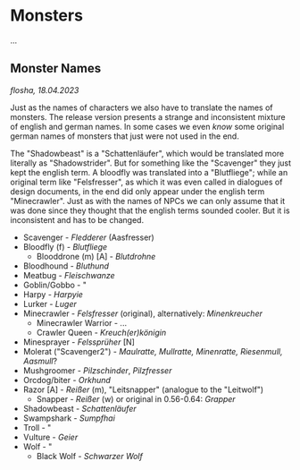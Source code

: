 # Monsters

...


## Monster Names

*flosha, 18.04.2023*

Just as the names of characters we also have to translate the names of monsters. The release version presents a strange and inconsistent mixture of english and german names. In some cases we even *know* some original german names of monsters that just were not used in the end. 

The "Shadowbeast" is a "Schattenläufer", which would be translated more literally as "Shadowstrider". But for something like the "Scavenger" they just kept the english term. A bloodfly was translated into a "Blutfliege"; while an original term like "Felsfresser", as which it was even called in dialogues of design documents, in the end did only appear under the english term "Minecrawler". Just as with the names of NPCs we can only assume that it was done since they thought that the english terms sounded cooler. But it is inconsistent and has to be changed. 

* Scavenger - *Fledderer* (Aasfresser)
* Bloodfly (f) - *Blutfliege*
   * Blooddrone (m) [A] - *Blutdrohne*
* Bloodhound - *Bluthund*
* Meatbug - *Fleischwanze*
* Goblin/Gobbo - "
* Harpy - *Harpyie*
* Lurker - *Luger*
* Minecrawler - *Felsfresser* (original), alternatively: *Minenkreucher*
   * Minecrawler Warrior - ...
   * Crawler Queen - *Kreuch(er)königin*
* Minesprayer - *Felssprüher* [N]
* Molerat ("Scavenger2") - *Maulratte, Mullratte, Minenratte, Riesenmull, Aasmull*?
* Mushgroomer - *Pilzschinder*, *Pilzfresser*
* Orcdog/biter - *Orkhund*
* Razor [A] - *Reißer* (m), "Leitsnapper" (analogue to the "Leitwolf")
   * Snapper - *Reißer* (w) or original in 0.56-0.64: *Grapper*
* Shadowbeast - *Schattenläufer*
* Swampshark - *Sumpfhai*
* Troll - "
* Vulture - *Geier*
* Wolf - "
   * Black Wolf - *Schwarzer Wolf*




